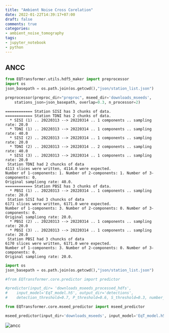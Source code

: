```yaml
---
title: "Ambient Noise Cross Corelation"
date: 2022-01-22T14:39:17+07:00
draft: false
comments: true
categories:
- ambient_noise_tomography
tags:
- jupyter_notebook
- python
---
```


## ANCC

```python
from EQTransformer.utils.hdf5_maker import preprocessor
import os
json_basepath = os.path.join(os.getcwd(),"json/station_list.json")

preprocessor(preproc_dir="preproc", mseed_dir='downloads_mseeds', 
    stations_json=json_basepath, overlap=0.3, n_processor=2)
```

    ============ Station SISI has 3 chunks of data.
    ============ Station TDNI has 2 chunks of data.
      * SISI (1) .. 20220313 --> 20220314 .. 1 components .. sampling rate: 20.0
      * TDNI (1) .. 20220313 --> 20220314 .. 1 components .. sampling rate: 40.0
      * SISI (2) .. 20220313 --> 20220314 .. 1 components .. sampling rate: 20.0
      * TDNI (2) .. 20220313 --> 20220314 .. 2 components .. sampling rate: 40.0
      * SISI (3) .. 20220313 --> 20220314 .. 1 components .. sampling rate: 20.0
     Station TDNI had 2 chuncks of data
    4113 slices were written, 4114.0 were expected.
    Number of 1-components: 1. Number of 2-components: 1. Number of 3-components: 0.
    Original samplieng rate: 40.0.
    ============ Station PBSI has 3 chunks of data.
      * PBSI (1) .. 20220313 --> 20220314 .. 1 components .. sampling rate: 20.0
     Station SISI had 3 chuncks of data
    6171 slices were written, 6171.0 were expected.
    Number of 1-components: 3. Number of 2-components: 0. Number of 3-components: 0.
    Original samplieng rate: 20.0.
      * PBSI (2) .. 20220313 --> 20220314 .. 1 components .. sampling rate: 20.0
      * PBSI (3) .. 20220313 --> 20220314 .. 1 components .. sampling rate: 20.0
     Station PBSI had 3 chuncks of data
    6170 slices were written, 6171.0 were expected.
    Number of 1-components: 3. Number of 2-components: 0. Number of 3-components: 0.
    Original samplieng rate: 20.0.
    


```python
import os
json_basepath = os.path.join(os.getcwd(),"json/station_list.json")
```


```python
#from EQTransformer.core.predictor import predictor

#predictor(input_dir= 'downloads_mseeds_processed_hdfs', 
#    input_model='EqT_model.h5', output_dir='detections', 
#    detection_threshold=0.7, P_threshold=0.6, S_threshold=0.3, number_of_plots=100, plot_mode='time')

```


```python
from EQTransformer.core.mseed_predictor import mseed_predictor

mseed_predictor(input_dir='downloads_mseeds', input_model='EqT_model.h5', stations_json=json_basepath, output_dir='detections', detection_threshold=0.6, P_threshold=0.6, S_threshold=0.3, number_of_plots=100, plot_mode='time', overlap=0.3, batch_size=500)
```


![ancc](/img/ANCC/70_150.png)


